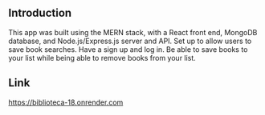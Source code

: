 ## Introduction

This app was built using the MERN stack, with a React front end, MongoDB database, and Node.js/Express.js server and API. 
Set up to allow users to save book searches. Have a sign up and log in. Be able to save books to your list while being able to remove books from your list.

## Link 
https://biblioteca-18.onrender.com

